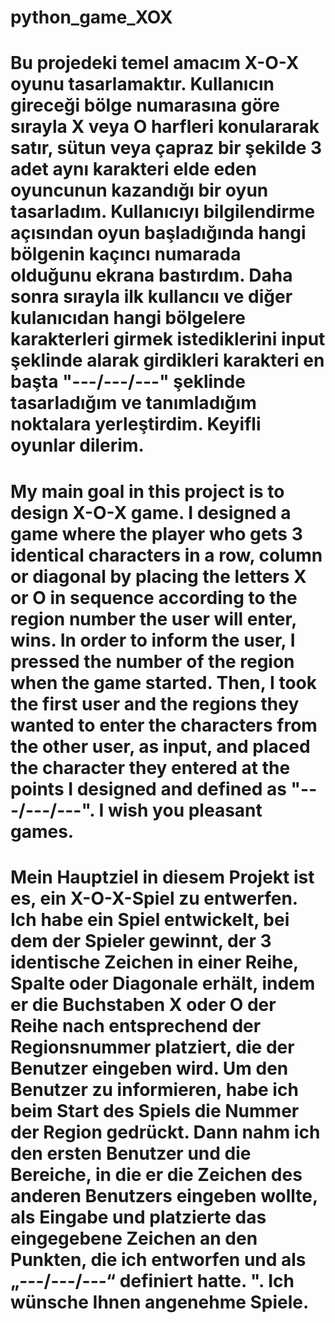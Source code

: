 # python_game_XOX




# Bu projedeki temel amacım X-O-X oyunu tasarlamaktır. Kullanıcın gireceği bölge numarasına göre sırayla X veya O harfleri konulararak satır, sütun veya çapraz bir şekilde 3 adet aynı karakteri elde eden oyuncunun kazandığı bir oyun tasarladım. Kullanıcıyı bilgilendirme açısından oyun başladığında hangi bölgenin kaçıncı numarada olduğunu ekrana bastırdım. Daha sonra sırayla ilk kullancıı ve diğer kulanıcıdan hangi bölgelere karakterleri girmek istediklerini input şeklinde alarak girdikleri karakteri en başta "---/---/---" şeklinde tasarladığım ve tanımladığım noktalara yerleştirdim. Keyifli oyunlar dilerim.



# My main goal in this project is to design X-O-X game. I designed a game where the player who gets 3 identical characters in a row, column or diagonal by placing the letters X or O in sequence according to the region number the user will enter, wins. In order to inform the user, I pressed the number of the region when the game started. Then, I took the first user and the regions they wanted to enter the characters from the other user, as input, and placed the character they entered at the points I designed and defined as "---/---/---". I wish you pleasant games.



# Mein Hauptziel in diesem Projekt ist es, ein X-O-X-Spiel zu entwerfen. Ich habe ein Spiel entwickelt, bei dem der Spieler gewinnt, der 3 identische Zeichen in einer Reihe, Spalte oder Diagonale erhält, indem er die Buchstaben X oder O der Reihe nach entsprechend der Regionsnummer platziert, die der Benutzer eingeben wird. Um den Benutzer zu informieren, habe ich beim Start des Spiels die Nummer der Region gedrückt. Dann nahm ich den ersten Benutzer und die Bereiche, in die er die Zeichen des anderen Benutzers eingeben wollte, als Eingabe und platzierte das eingegebene Zeichen an den Punkten, die ich entworfen und als „---/---/---“ definiert hatte. ". Ich wünsche Ihnen angenehme Spiele.
